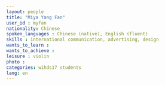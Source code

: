```yaml
---
layout: people
title: "Miya Yang Fan"
user_id : myfan
nationality: Chinese
spoken_languages : Chinese (native), English (fluent)
skills : international communication, advertising, design
wants_to_learn :
wants_to_achieve :
leisure : violin
photo :
categories: wihds17 students
lang: en
---
```

